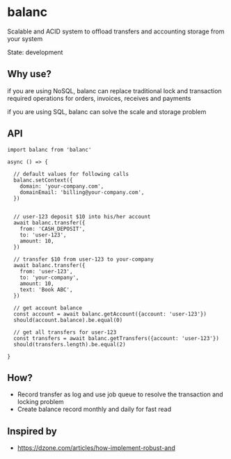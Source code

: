 balanc
======
Scalable and ACID system to offload transfers and accounting storage from your system

State: development


Why use?
--------
if you are using NoSQL, balanc can replace traditional lock and transaction required operations for orders, invoices, receives and payments

if you are using SQL, balanc can solve the scale and storage problem


API
---
```
import balanc from 'balanc'

async () => {

  // default values for following calls
  balanc.setContext({
    domain: 'your-company.com',
    domainEmail: 'billing@your-company.com',
  })


  // user-123 deposit $10 into his/her account
  await balanc.transfer({
    from: 'CASH_DEPOSIT',
    to: 'user-123',
    amount: 10,
  })

  // transfer $10 from user-123 to your-company
  await balanc.transfer({
    from: 'user-123',
    to: 'your-company',
    amount: 10,
    text: 'Book ABC',
  })

  // get account balance
  const account = await balanc.getAccount({account: 'user-123'})
  should(account.balance).be.equal(0)

  // get all transfers for user-123
  const transfers = await balanc.getTransfers({account: 'user-123'})
  should(transfers.length).be.equal(2)

}
```


How?
----
- Record transfer as log and use job queue to resolve the transaction and locking problem
- Create balance record monthly and daily for fast read


Inspired by
-----------
- https://dzone.com/articles/how-implement-robust-and
